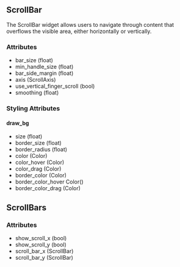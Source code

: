 ## ScrollBar
The ScrollBar widget allows users to navigate through content that overflows the visible area, either horizontally or vertically.

### Attributes
- bar_size (float)
- min_handle_size (float)
- bar_side_margin (float)
- axis (ScrollAxis)
- use_vertical_finger_scroll (bool)
- smoothing (float)

### Styling Attributes
#### draw_bg
- size (float)
- border_size (float)
- border_radius (float)
- color (Color)
- color_hover (Color)
- color_drag (Color)
- border_color (Color)
- border_color_hover Color()
- border_color_drag (Color)

## ScrollBars

### Attributes
- show_scroll_x (bool)
- show_scroll_y (bool)
- scroll_bar_x (ScrollBar)
- scroll_bar_y (ScrollBar)